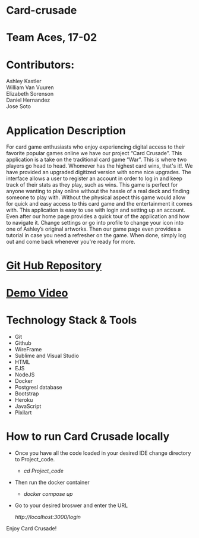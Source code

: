 # Card-crusade
# Team Aces, 17-02
# Contributors: 
Ashley Kastler     	    
William Van Vuuren  
Elizabeth Sorenson	   
Daniel Hernandez	
Jose Soto
# Application Description 

For card game enthusiasts who enjoy experiencing digital access to their favorite
popular games online we have our project “Card Crusade”. This application is a take on
the traditional card game “War”. This is where two players go head to head. Whomever
has the highest card wins, that's it!. We have provided an upgraded digitized version with
some nice upgrades. The interface allows a user to register an account in order to log in
and keep track of their stats as they play, such as wins. This game is perfect for anyone
wanting to play online without the hassle of a real deck and finding someone to play
with. Without the physical aspect this game would allow for quick and easy access to
this card game and the entertainment it comes with. This application is easy to use with
login and setting up an account. Even after our home page provides a quick tour of the
application and how to navigate it. Change settings or go into profile to change your
icon into one of Ashley’s original artworks. Then our game page even provides a tutorial
in case you need a refresher on the game. When done, simply log out and come back
whenever you're ready for more.

# [Git Hub Repository](https://github.com/willvanvuuren/card-crusade/ "Git Hub Repository")

# [Demo Video](https://drive.google.com/file/d/18GJ-BhGLIJoLRkC2K-c-D1XwkkLJPMba/view?usp=sharing "Demo Video")
# Technology Stack & Tools
* Git
* Github
* WireFrame
* Sublime and Visual Studio
* HTML
* EJS
* NodeJS
* Docker
* Postgresl database
* Bootstrap
* Heroku
* JavaScript
* Pixilart

# How to run Card Crusade locally
* Once you have all the code loaded in your desired IDE change directory to Project_code.

    * *cd Project_code*

* Then run the docker container 

    * *docker compose up*

* Go to your desired broswer and enter the URL 

    *http://localhost:3000/login*

Enjoy Card Crusade! 




